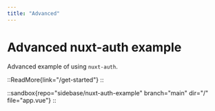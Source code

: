 ```yaml
---
title: "Advanced"
---
```

# Advanced nuxt-auth example

Advanced example of using `nuxt-auth`.

::ReadMore{link="/get-started"}
::

::sandbox{repo="sidebase/nuxt-auth-example" branch="main" dir="/" file="app.vue"}
::
